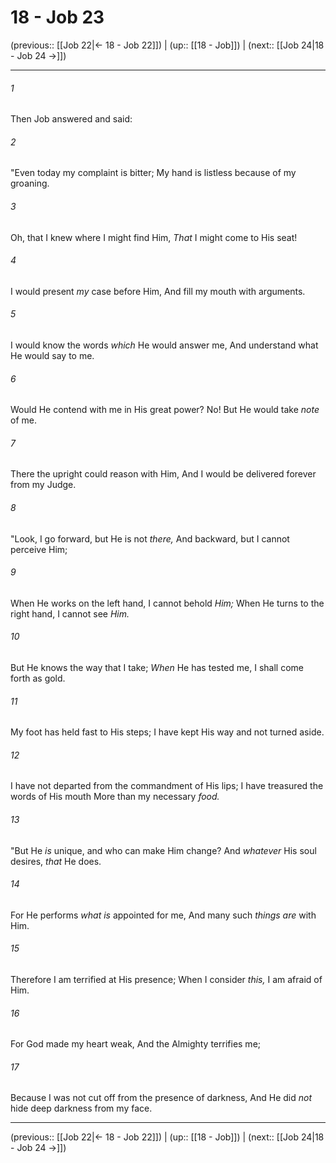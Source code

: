 # 18 - Job 23

(previous:: [[Job 22|← 18 - Job 22]]) | (up:: [[18 - Job]]) | (next:: [[Job 24|18 - Job 24 →]])

***


###### 1 
Then Job answered and said: 

###### 2 
"Even today my complaint is bitter; My hand is listless because of my groaning. 

###### 3 
Oh, that I knew where I might find Him, _That_ I might come to His seat! 

###### 4 
I would present _my_ case before Him, And fill my mouth with arguments. 

###### 5 
I would know the words _which_ He would answer me, And understand what He would say to me. 

###### 6 
Would He contend with me in His great power? No! But He would take _note_ of me. 

###### 7 
There the upright could reason with Him, And I would be delivered forever from my Judge. 

###### 8 
"Look, I go forward, but He is not _there,_ And backward, but I cannot perceive Him; 

###### 9 
When He works on the left hand, I cannot behold _Him;_ When He turns to the right hand, I cannot see _Him._ 

###### 10 
But He knows the way that I take; _When_ He has tested me, I shall come forth as gold. 

###### 11 
My foot has held fast to His steps; I have kept His way and not turned aside. 

###### 12 
I have not departed from the commandment of His lips; I have treasured the words of His mouth More than my necessary _food._ 

###### 13 
"But He _is_ unique, and who can make Him change? And _whatever_ His soul desires, _that_ He does. 

###### 14 
For He performs _what is_ appointed for me, And many such _things are_ with Him. 

###### 15 
Therefore I am terrified at His presence; When I consider _this,_ I am afraid of Him. 

###### 16 
For God made my heart weak, And the Almighty terrifies me; 

###### 17 
Because I was not cut off from the presence of darkness, And He did _not_ hide deep darkness from my face.

***

(previous:: [[Job 22|← 18 - Job 22]]) | (up:: [[18 - Job]]) | (next:: [[Job 24|18 - Job 24 →]])
